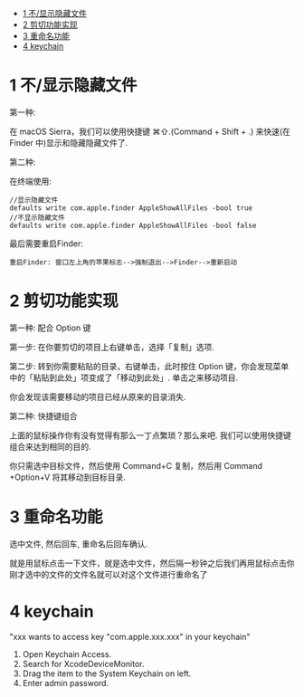 
<!-- @import "[TOC]" {cmd="toc" depthFrom=1 depthTo=6 orderedList=false} -->

<!-- code_chunk_output -->

- [1 不/显示隐藏文件](#1-不显示隐藏文件)
- [2 剪切功能实现](#2-剪切功能实现)
- [3 重命名功能](#3-重命名功能)
- [4 keychain](#4-keychain)

<!-- /code_chunk_output -->

# 1 不/显示隐藏文件

第一种:

在 macOS Sierra，我们可以使用快捷键 ⌘⇧.(Command + Shift + .) 来快速(在 Finder 中)显示和隐藏隐藏文件了. 

第二种:

在终端使用:

```
//显示隐藏文件
defaults write com.apple.finder AppleShowAllFiles -bool true
//不显示隐藏文件
defaults write com.apple.finder AppleShowAllFiles -bool false
```

最后需要重启Finder:

```
重启Finder: 窗口左上角的苹果标志-->强制退出-->Finder-->重新启动
```

# 2 剪切功能实现

第一种: 配合 Option 键

第一步: 在你要剪切的项目上右键单击，选择「复制」选项. 

第二步: 转到你需要粘贴的目录，右键单击，此时按住 Option 键，你会发现菜单中的「粘贴到此处」项变成了「移动到此处」. 单击之来移动项目. 

你会发现该需要移动的项目已经从原来的目录消失. 

第二种: 快捷键组合

上面的鼠标操作你有没有觉得有那么一丁点繁琐？那么来吧. 我们可以使用快捷键组合来达到相同的目的. 

你只需选中目标文件，然后使用 Command+C 复制，然后用 Command +Option+V 将其移动到目标目录. 

# 3 重命名功能

选中文件, 然后回车, 重命名后回车确认.

就是用鼠标点击一下文件，就是选中文件，然后隔一秒钟之后我们再用鼠标点击你刚才选中的文件的文件名就可以对这个文件进行重命名了

# 4 keychain

"xxx wants to access key "com.apple.xxx.xxx" in your keychain"

1. Open Keychain Access.
2. Search for XcodeDeviceMonitor.
3. Drag the item to the System Keychain on left.
4. Enter admin password.